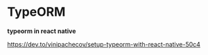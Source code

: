 # TypeORM

**typeorm in react native**

https://dev.to/vinipachecov/setup-typeorm-with-react-native-50c4

